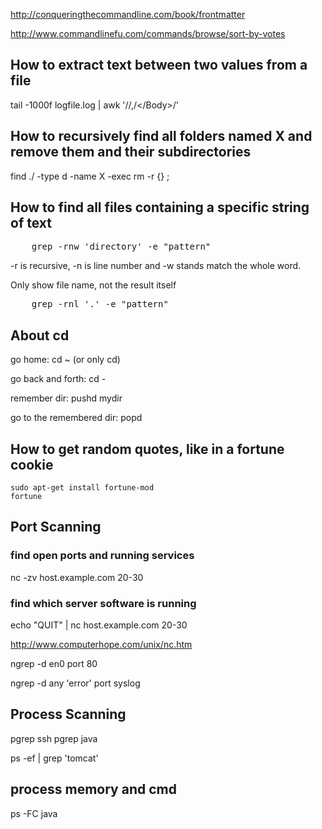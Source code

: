 http://conqueringthecommandline.com/book/frontmatter

http://www.commandlinefu.com/commands/browse/sort-by-votes

How to extract text between two values from a file
--------------------------------------------------
tail -1000f logfile.log | awk '/<Body>/,/<\/Body>/'


How to recursively find all folders named X and remove them and their subdirectories
------------------------------------------------------------------------------------
find ./ -type d -name X -exec rm -r {} \;


How to find all files containing a specific string of text
----------------------------------------------------------

<pre>
    grep -rnw 'directory' -e "pattern"
</pre>
-r is recursive, -n is line number and -w stands match the whole word.

Only show file name, not the result itself
<pre>
    grep -rnl '.' -e "pattern"
</pre>




About cd
--------
go home:
cd ~ (or only cd)

go back and forth:
cd -

remember dir:
pushd mydir

go to the remembered dir:
popd


How to get random quotes, like in a fortune cookie
--------------------------------------------------

```
sudo apt-get install fortune-mod
fortune
```



Port Scanning
-------------

### find open ports and running services
nc -zv host.example.com 20-30

### find which server software is running
echo "QUIT" | nc host.example.com 20-30

http://www.computerhope.com/unix/nc.htm

ngrep -d en0 port 80

ngrep -d any 'error' port syslog


Process Scanning
------------
pgrep ssh
pgrep java

ps -ef |  grep 'tomcat'

process memory and cmd
----------------
ps -FC java

